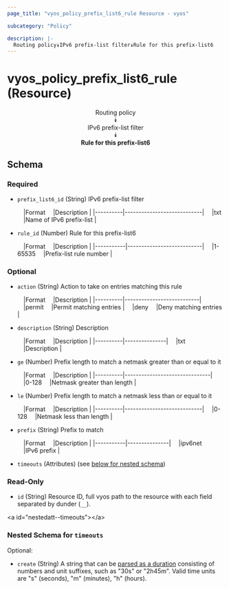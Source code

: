 ```yaml
---
page_title: "vyos_policy_prefix_list6_rule Resource - vyos"

subcategory: "Policy"

description: |- 
  Routing policy⯯IPv6 prefix-list filter⯯Rule for this prefix-list6
---
```


# vyos_policy_prefix_list6_rule (Resource)
<center>

Routing policy  
⯯  
IPv6 prefix-list filter  
⯯  
**Rule for this prefix-list6**


</center>

## Schema

### Required

- `prefix_list6_id` (String) IPv6 prefix-list filter

    &emsp;|Format  &emsp;|Description               |
    |----------|----------------------------|
    &emsp;|txt     &emsp;|Name of IPv6 prefix-list  |
- `rule_id` (Number) Rule for this prefix-list6

    &emsp;|Format   &emsp;|Description              |
    |-----------|---------------------------|
    &emsp;|1-65535  &emsp;|Prefix-list rule number  |

### Optional

- `action` (String) Action to take on entries matching this rule

    &emsp;|Format  &emsp;|Description              |
    |----------|---------------------------|
    &emsp;|permit  &emsp;|Permit matching entries  |
    &emsp;|deny    &emsp;|Deny matching entries    |
- `description` (String) Description

    &emsp;|Format  &emsp;|Description  |
    |----------|---------------|
    &emsp;|txt     &emsp;|Description  |
- `ge` (Number) Prefix length to match a netmask greater than or equal to it

    &emsp;|Format  &emsp;|Description                  |
    |----------|-------------------------------|
    &emsp;|0-128   &emsp;|Netmask greater than length  |
- `le` (Number) Prefix length to match a netmask less than or equal to it

    &emsp;|Format  &emsp;|Description               |
    |----------|----------------------------|
    &emsp;|0-128   &emsp;|Netmask less than length  |
- `prefix` (String) Prefix to match

    &emsp;|Format   &emsp;|Description  |
    |-----------|---------------|
    &emsp;|ipv6net  &emsp;|IPv6 prefix  |
- `timeouts` (Attributes) (see [below for nested schema](#nestedatt--timeouts))

### Read-Only

- `id` (String) Resource ID, full vyos path to the resource with each field separated by dunder (`__`).

&lt;a id=&#34;nestedatt--timeouts&#34;&gt;&lt;/a&gt;
### Nested Schema for `timeouts`

Optional:

- `create` (String) A string that can be [parsed as a duration](https://pkg.go.dev/time#ParseDuration) consisting of numbers and unit suffixes, such as &#34;30s&#34; or &#34;2h45m&#34;. Valid time units are &#34;s&#34; (seconds), &#34;m&#34; (minutes), &#34;h&#34; (hours).  
